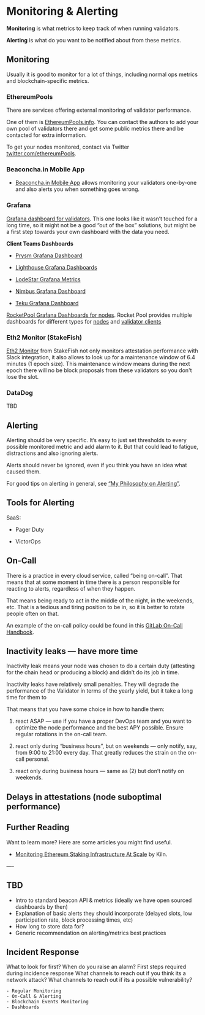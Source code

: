 # Monitoring & Alerting

**Monitoring** is what metrics to keep track of when running validators.

**Alerting** is what do you want to be notified about from these metrics.

## Monitoring

Usually it is good to monitor for a lot of things, including normal ops metrics and blockchain-specific metrics.

### EthereumPools

There are services offering external monitoring of validator performance.

One of them is [EthereumPools.info](https://ethereumpools.info/). You can
contact the authors to add your own pool of validators there and get some
public metrics there and be contacted for extra information.

To get your nodes monitored, contact via Twitter [twitter.com/ethereumPools](https://twitter.com/ethereumPools).

### Beaconcha.in Mobile App

* [Beaconcha.in Mobile App](https://kb.beaconcha.in/beaconcha.in-explorer/mobile-app-less-than-greater-than-beacon-node) allows monitoring your validators one-by-one and also alerts you when something goes wrong.

### Grafana

[Grafana dashboard for validators](https://grafana.com/grafana/dashboards/13481-eth-validators/). This one looks like it wasn’t touched for a long time, so it might not be a good “out of the box” solutions, but might be a first step towards your own dashboard with the data you need.

**Client Teams Dashboards**

* [Prysm Grafana Dashboard](https://docs.prylabs.network/docs/prysm-usage/monitoring/grafana-dashboard)

* [Lighthouse Grafana Dashboards](https://github.com/sigp/lighthouse-metrics)

* [LodeStar Grafana Metrics](https://chainsafe.github.io/lodestar/usage/prometheus-grafana/)

* [Nimbus Grafana Dashboard](https://nimbus.guide/metrics-pretty-pictures.html)

* [Teku Grafana Dashboard](https://docs.teku.consensys.net/en/latest/HowTo/Monitor/Metrics/)

[RocketPool Grafana Dashboards for nodes](https://docs.rocketpool.net/guides/node/grafana.html#importing-the-rocket-pool-dashboard). Rocket Pool provides multiple dashboards for different types for [nodes](nodes.md) and [validator clients](validator-clients.md)


### Eth2 Monitor (StakeFish)

[Eth2 Monitor](https://github.com/stakefish/eth2-monitor) from StakeFish not only monitors attestation performance with Slack integration, it also allows to look up for a maintenance window of 6.4 minutes (1 epoch size). This maintenance window means during the next epoch there will no be block proposals from these validators so you don't lose the slot.

### DataDog

TBD

## Alerting

Alerting should be very specific. It’s easy to just set thresholds to every possible monitored metric and add alarm to it. But that could lead to fatigue, distractions and also ignoring alerts.

Alerts should never be ignored, even if you think you have an idea what caused them.

For good tips on alerting in general, see [“My Philosophy on Alerting”](https://docs.google.com/document/d/199PqyG3UsyXlwieHaqbGiWVa8eMWi8zzAn0YfcApr8Q/edit).


## Tools for Alerting

SaaS:

* Pager Duty

* VictorOps 

## On-Call

There is a practice in every cloud service, called “being on-call”. That means that at some moment in time there is a person responsible for reacting to alerts, regardless of when they happen.

That means being ready to act in the middle of the night, in the weekends, etc. That is a tedious and tiring position to be in, so it is better to rotate people often on that.

An example of the on-call policy could be found in this [GitLab On-Call Handbook](https://about.gitlab.com/handbook/on-call/).


## Inactivity leaks — have more time

Inactivity leak means your node was chosen to do a certain duty (attesting for the chain head or producing a block) and didn’t do its job in time.

Inactivity leaks have relatively small penalties. They will degrade the performance of the Validator in terms of the yearly yield, but it take a long time for them to 

That means that you have some choice in how to handle them:

1. react ASAP — use if you have a proper DevOps team and you want to optimize the node performance and the best APY possible. Ensure regular rotations in the on-call team.

2. react only during “business hours”, but on weekends — only notify, say, from 9:00 to 21:00 every day. That greatly reduces the strain on the on-call personal.

3. react only during business hours — same as (2) but don’t notify on weekends.


## Delays in attestations (node suboptimal performance)



## Further Reading

Want to learn more? Here are some articles you might find useful.

* [Monitoring Ethereum Staking Infrastructure At Scale](https://www.kiln.fi/post/monitoring-ethereum-staking-infrastructure-at-scale) by Kiln.

—-

## TBD 


* Intro to standard beacon API & metrics (ideally we have open sourced dashboards by then)
* Explanation of basic alerts they should incorporate (delayed slots, low participation rate, block processing times, etc)
* How long to store data for?
* Generic recommendation on alerting/metrics best practices

## Incident Response
What to look for first? When do you raise an alarm?
First steps required during incidence response
What channels to reach out if you think its a network attack?
What channels to reach out if its a possible vulnerability?


    - Regular Monitoring
    - On-Call & Alerting
    - Blockchain Events Monitoring
    - Dashboards
